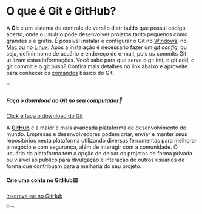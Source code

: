 # O que é Git e GitHub?



A **Git** é um sistema de controle de versão distribuído que possui código aberto, onde o usuário pode desenvolver projetos tanto pequenos como grandes e é grátis. É possível instalar e configurar o Git no [Windows](https://comandosgit.github.io/), no [Mac](https://comandosgit.github.io/) ou no [Linux](https://comandosgit.github.io/). Após a instalação é necessário fazer um _git config_, ou seja, definir nome de usuário e endereço de e-mail, pois os commits Git utilizam estas informações. Você sabe para que serve o git init, o git add, o git commit e o git push? Confira mais detalhes no link abaixo e aproveite para conhecer os [comandos](https://comandosgit.github.io/) básico do Git.


###### <img src="https://git-scm.com/images/logo@2x.png" alt="Git" style="zoom: 25%;" />

##### Faça o download do Git no seu computador:link:

[Click e faça o download do Git](https://git-scm.com/downloads) 





A [**GitHub**](https://github.com/features) é a maior e mais avançada plataforma de desenvolvimento do mundo. Empresas e desenvolvedores podem criar, enviar e manter seus repositórios nesta plataforma utilizando diversas ferramentas para melhorar o negócio e com segurança, além de interagir com a comunidade. O usuário da plataforma tem a opção de deixar os projetos de forma privada ou visível ao público para divulgação e interação de outros usuários de forma que contribuam para a melhoria do seu projeto. 



#### Crie uma conta no GitHub:keyboard:

[Inscreva-se no GitHub](https://github.com/)


<img src="https://github.githubassets.com/images/modules/marketplace/marketplace-illustration-01.svg" alt="img" style="zoom: 50%;" />







